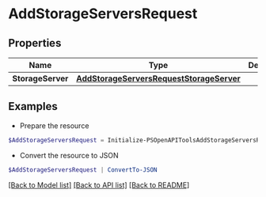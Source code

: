 # AddStorageServersRequest
## Properties

Name | Type | Description | Notes
------------ | ------------- | ------------- | -------------
**StorageServer** | [**AddStorageServersRequestStorageServer**](AddStorageServersRequestStorageServer.md) |  | 

## Examples

- Prepare the resource
```powershell
$AddStorageServersRequest = Initialize-PSOpenAPIToolsAddStorageServersRequest  -StorageServer null
```

- Convert the resource to JSON
```powershell
$AddStorageServersRequest | ConvertTo-JSON
```

[[Back to Model list]](../README.md#documentation-for-models) [[Back to API list]](../README.md#documentation-for-api-endpoints) [[Back to README]](../README.md)


